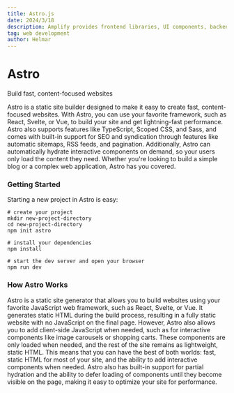 ```yaml
---
title: Astro.js
date: 2024/3/18
description: Amplify provides frontend libraries, UI components, backend building, and frontend hosting for building fullstack cloud apps.
tag: web development
author: Helmar
---
```


# Astro

Build fast, content-focused websites


Astro is a static site builder designed to make it easy to create fast, content-focused websites. With Astro, you can use your favorite framework, such as React, Svelte, or Vue, to build your site and get lightning-fast performance. Astro also supports features like TypeScript, Scoped CSS, and Sass, and comes with built-in support for SEO and syndication through features like automatic sitemaps, RSS feeds, and pagination. Additionally, Astro can automatically hydrate interactive components on demand, so your users only load the content they need. Whether you're looking to build a simple blog or a complex web application, Astro has you covered.


### Getting Started

Starting a new project in Astro is easy:

```shell
# create your project
mkdir new-project-directory
cd new-project-directory
npm init astro

# install your dependencies
npm install

# start the dev server and open your browser
npm run dev
```



### How Astro Works

Astro is a static site generator that allows you to build websites using your favorite JavaScript web framework, such as React, Svelte, or Vue. It generates static HTML during the build process, resulting in a fully static website with no JavaScript on the final page. However, Astro also allows you to add client-side JavaScript when needed, such as for interactive components like image carousels or shopping carts. These components are only loaded when needed, and the rest of the site remains as lightweight, static HTML. This means that you can have the best of both worlds: fast, static HTML for most of your site, and the ability to add interactive components when needed. Astro also has built-in support for partial hydration and the ability to defer loading of components until they become visible on the page, making it easy to optimize your site for performance.